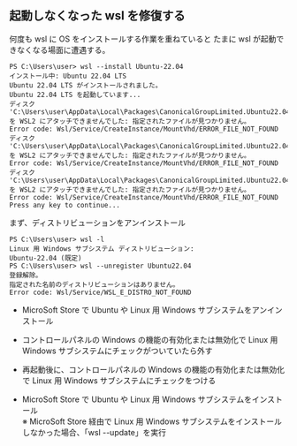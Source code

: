 ## 起動しなくなった wsl を修復する

何度も wsl に OS をインストールする作業を重ねていると
たまに wsl が起動できなくなる場面に遭遇する。

```
PS C:\Users\user> wsl --install Ubuntu-22.04
インストール中: Ubuntu 22.04 LTS
Ubuntu 22.04 LTS がインストールされました。
Ubuntu 22.04 LTS を起動しています...
ディスク 'C:\Users\user\AppData\Local\Packages\CanonicalGroupLimited.Ubuntu22.04LTS_79rhkp1fndgsc\LocalState\ext4.vhdx' を WSL2 にアタッチできませんでした: 指定されたファイルが見つかりません。
Error code: Wsl/Service/CreateInstance/MountVhd/ERROR_FILE_NOT_FOUND
ディスク 'C:\Users\user\AppData\Local\Packages\CanonicalGroupLimited.Ubuntu22.04LTS_79rhkp1fndgsc\LocalState\ext4.vhdx' を WSL2 にアタッチできませんでした: 指定されたファイルが見つかりません。
Error code: Wsl/Service/CreateInstance/MountVhd/ERROR_FILE_NOT_FOUND
ディスク 'C:\Users\user\AppData\Local\Packages\CanonicalGroupLimited.Ubuntu22.04LTS_79rhkp1fndgsc\LocalState\ext4.vhdx' を WSL2 にアタッチできませんでした: 指定されたファイルが見つかりません。
Error code: Wsl/Service/CreateInstance/MountVhd/ERROR_FILE_NOT_FOUND
Press any key to continue...
```

まず、ディストリビューションをアンインストール

```
PS C:\Users\user> wsl -l
Linux 用 Windows サブシステム ディストリビューション:
Ubuntu-22.04 (既定)
PS C:\Users\user> wsl --unregister Ubuntu22.04
登録解除。
指定された名前のディストリビューションはありません。
Error code: Wsl/Service/WSL_E_DISTRO_NOT_FOUND
```

- MicroSoft Store で Ubuntu や Linux 用 Windows サブシステムをアンインストール
- コントロールパネルの Windows の機能の有効化または無効化で Linux 用 Windows サブシステムにチェックがついていたら外す

- 再起動後に、コントロールパネルの Windows の機能の有効化または無効化で Linux 用 Windows サブシステムにチェックをつける
- MicroSoft Store で Ubuntu や Linux 用 Windows サブシステムをインストール  
  ※ MicroSoft Store 経由で Linux 用 Windows サブシステムをインストールしなかった場合、「wsl --update」を実行
